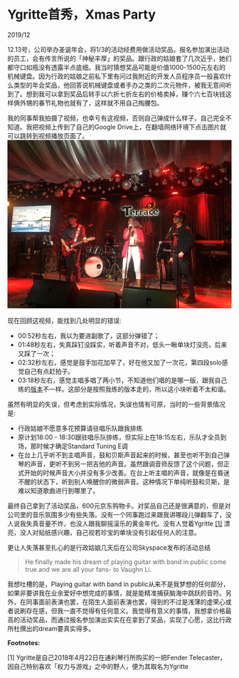 <!--0-->
# Ygritte首秀，Xmas Party

2019/12

12.13号，公司举办圣诞年会，将1/3的活动经费用做活动奖品。报名参加演出活动的员工，会有传言所说的「神秘丰厚」的奖品。跟行政的姑娘套了几次近乎，她们都守口如瓶没有透露半点底细。我当时猜想奖品可能是价值1000-1500元左右的机械键盘。因为行政的姑娘之前私下里有问过我附近的开发人员程序员一般喜欢什么类型的年会奖品，他回答说机械键盘或者手办之类的二次元物件，被我无意间听到了。想到我可以拿到奖品后转手以六折七折左右的价格卖掉，赚个六七百块钱这样俩外甥的春节礼物也就有了，这样就不用自己掏腰包。

我的同事帮我拍摄了视频，也幸亏有这视频，否则自己弹成什么样子，自己完全不知道。我把视频上传到了自己的Google Drive上，在翻墙网络环境下点击图片就可以跳转到视频播放页面了。
[![XmasParty](YgritteFirstShow/XmasParty.jpeg)](https://drive.google.com/file/d/1mfsFi69Dfq4mp_fTljZTH59nMki50SSn/view)

现在回顾这视频，能找到几处明显的错误: 

* 00:52秒左右，我以为要进副歌了，这部分弹错了；
* 01:48秒左右，失真踩钉没踩实，听着声音不对，低头一瞅单块灯没亮，后来又踩了一次；
* 02:32秒左右，感觉是鼓手加花加早了，好在他又加了一次花，第四段solo感觉自己有点赶拍子。
* 03:18秒左右，感觉主唱多唱了两小节，不知道他们唱的是哪一版，跟我自己练的[版本](https://www.youtube.com/watch?v=zuRCGllbog8)不一样。这部分是按照我练的版本走的，所以这小块听着不太和谐。


虽然有明显的失误，但考虑到实际情况，失误也情有可原，当时的一些背景情况是:
* 行政姑娘不愿意多花预算请驻唱乐队跟我排练
* 原计划18:00 - 18:30跟驻唱乐队排练，但实际上在18:15左右，乐队才全员到场，那时候才确定Standard Tuning E调
* 在台上几乎听不到主唱声音，鼓和贝斯声音起来的时候，甚至也听不到自己弹琴的声音，更听不到另一把吉他的声音。虽然跟调音师反馈了这个问题，但正式开始的时候声音大小并没有多少改善。在台上听主唱的声音，就像是在昏迷不醒的状态下，听到别人唤醒你的微弱声音。这种情况下单纯听鼓和贝斯，是难以知道歌曲进行到哪里了。

最终自己拿到了活动奖品，600元京东购物卡。对奖品自己还是很满意的，但是对公司里的音乐氛围多少有些失落。没有一个同事跑过来跟我讲哪段儿弹翻车了，没人说我失真音量不炸，也没人跟我聊摇滚乐的黄金年代。没有人觉着Ygritte [\[1\]](#fn1) 漂亮，没人对贴纸感兴趣，自己视若珍宝的单块没有引起任何人的注意。

更让人失落甚至扎心的是行政姑娘几天后在公司Skyspace发布的活动总结
> He finally made his dream of playing guitar with band in public come true and we are all your fans- to Vaughn Li.

我想吐槽的是，Playing guitar with band in public从来不是我梦想的任何部分，如果非要讲我在业余爱好中想完成的事情，就是能精准捕获脑海中跳跃的音符。另外，在同事面前表演也罢，在陌生人面前表演也罢，得到的不过是浅薄的虚荣心或者说刷存在感，但我一直不觉得有任何意义。我觉得有意义的事情，我想拿价格最高的活动奖品，而通过报名参加演出实实在在拿到了奖品，实现了心愿，这比行政所杜撰出的dream要真实得多。

**Footnotes:**

<a id="fn1">[1]</a> Ygritte是自己2018年4月22日在通利琴行所购买的一把Fender Telecaster，因自己特别喜欢「权力与游戏」之中的野人，便为其取名为Ygritte